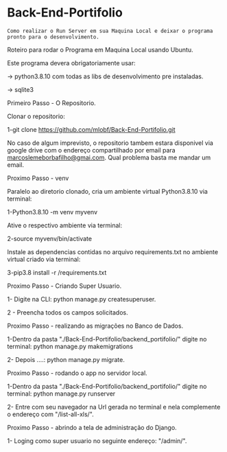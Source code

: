 # Back-End-Portifolio

```
Como realizar o Run Server em sua Maquina Local e deixar o programa pronto para o desenvolvimento.
```

Roteiro para rodar o Programa em Maquina Local usando Ubuntu.

Este programa devera obrigatoriamente usar:

-> python3.8.10 com todas as libs de desenvolvimento pre instaladas.

-> sqlite3

Primeiro Passo - O Repositorio.

Clonar o repositorio:

1-git clone https://github.com/mlobf/Back-End-Portifolio.git

No caso de algum imprevisto, o repositorio tambem estara disponivel via google drive com o endereço compartilhado por email para marcoslemeborbafilho@gmai.com. Qual problema basta me mandar um email.

Proximo Passo - venv

Paralelo ao diretorio clonado, cria um ambiente virtual Python3.8.10 via terminal:

1-Python3.8.10 -m venv myvenv

Ative o respectivo ambiente via terminal:

2-source myvenv/bin/activate

Instale as dependencias contidas no arquivo requirements.txt no ambiente virtual criado via terminal:

3-pip3.8 install -r /requirements.txt

Proximo Passo - Criando Super Usuario.

1- Digite na CLI: python manage.py createsuperuser.

2 - Preencha todos os campos solicitados.

Proximo Passo - realizando as migrações no Banco de Dados.

1-Dentro da pasta "./Back-End-Portifolio/backend_portifolio/" digite no terminal: python manage.py makemigrations

2- Depois ....: python manage.py migrate.

Proximo Passo - rodando o app no servidor local.

1-Dentro da pasta "./Back-End-Portifolio/backend_portifolio/" digite no terminal: python manage.py runserver

2- Entre com seu navegador na Url gerada no terminal e nela complemente o endereço com "/list-all-xls/".

Proximo Passo - abrindo a tela de administração do Django.

1- Loging como super usuario no seguinte endereço:  "/admin/".
